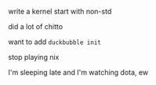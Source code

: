 write a kernel start with non-std

did a lot of chitto

want to add `duckbubble init`

stop playing nix

I'm sleeping late and I'm watching dota, ew
